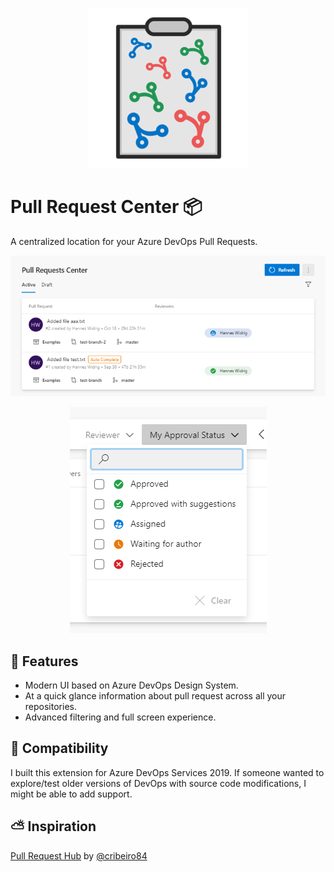 <p align="center">
  <img src="https://raw.githubusercontent.com/hanneswidrig/azure-devops-pull-request-center/master/marketplace/logo.png?raw=true" />
</p>

# Pull Request Center 📦

A centralized location for your Azure DevOps Pull Requests.

<p align="center">
  <img src="https://github.com/hanneswidrig/azure-devops-pull-request-center/blob/master/marketplace/screenshot-1.png?raw=true" />
</p>

<p align="center">
  <img src="https://github.com/hanneswidrig/azure-devops-pull-request-center/blob/master/marketplace/screenshot-2.png?raw=true" />
</p>

## 📐 Features

- Modern UI based on Azure DevOps Design System.
- At a quick glance information about pull request across all your repositories.
- Advanced filtering and full screen experience.

## 🧩 Compatibility

I built this extension for Azure DevOps Services 2019. If someone wanted to explore/test older versions of DevOps with source code modifications, I might be able to add support.

## ⛅ Inspiration

[Pull Request Hub](https://github.com/cribeiro84/azure-devops-pull-request-hub) by [@cribeiro84](https://github.com/cribeiro84)
